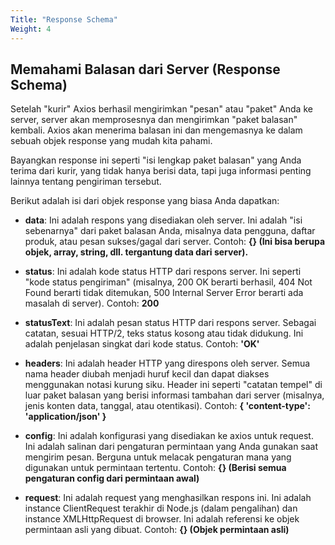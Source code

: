 ```yaml
---
Title: "Response Schema"
Weight: 4
---
```


## Memahami Balasan dari Server (Response Schema)

Setelah "kurir" Axios berhasil mengirimkan "pesan" atau "paket" Anda ke server, server akan memprosesnya dan mengirimkan "paket balasan" kembali. Axios akan menerima balasan ini dan mengemasnya ke dalam sebuah objek response yang mudah kita pahami.

Bayangkan response ini seperti "isi lengkap paket balasan" yang Anda terima dari kurir, yang tidak hanya berisi data, tapi juga informasi penting lainnya tentang pengiriman tersebut.

Berikut adalah isi dari objek response yang biasa Anda dapatkan:

- **data**:
  Ini adalah respons yang disediakan oleh server. Ini adalah "isi sebenarnya" dari paket balasan Anda, misalnya data pengguna, daftar produk, atau pesan sukses/gagal dari server.
  Contoh: **{} (Ini bisa berupa objek, array, string, dll. tergantung data dari server).**

- **status**:
  Ini adalah kode status HTTP dari respons server. Ini seperti "kode status pengiriman" (misalnya, 200 OK berarti berhasil, 404 Not Found berarti tidak ditemukan, 500 Internal Server Error berarti ada masalah di server).
  Contoh: **200**

- **statusText**:
  Ini adalah pesan status HTTP dari respons server. Sebagai catatan, sesuai HTTP/2, teks status kosong atau tidak didukung. Ini adalah penjelasan singkat dari kode status.
  Contoh: **'OK'**

- **headers**:
  Ini adalah header HTTP yang direspons oleh server. Semua nama header diubah menjadi huruf kecil dan dapat diakses menggunakan notasi kurung siku.
  Header ini seperti "catatan tempel" di luar paket balasan yang berisi informasi tambahan dari server (misalnya, jenis konten data, tanggal, atau otentikasi).
  Contoh: **{ 'content-type': 'application/json' }**

- **config**:
  Ini adalah konfigurasi yang disediakan ke axios untuk request. Ini adalah salinan dari pengaturan permintaan yang Anda gunakan saat mengirim pesan. Berguna untuk melacak pengaturan mana yang digunakan untuk permintaan tertentu.
  Contoh: **{} (Berisi semua pengaturan config dari permintaan awal)**

- **request**:
  Ini adalah request yang menghasilkan respons ini. Ini adalah instance ClientRequest terakhir di Node.js (dalam pengalihan) dan instance XMLHttpRequest di browser. Ini adalah referensi ke objek permintaan asli yang dibuat.
  Contoh: **{} (Objek permintaan asli)**
